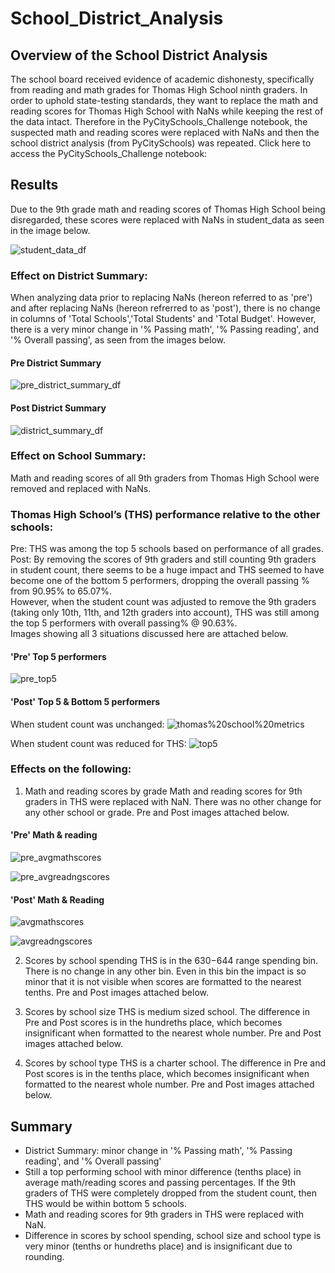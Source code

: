 # School_District_Analysis
## Overview of the School District Analysis

The school board received evidence of academic dishonesty, specifically from reading and math grades for Thomas High School ninth graders. In order to uphold state-testing standards, they want to replace the math and reading scores for Thomas High School with NaNs while keeping the rest of the data intact. Therefore in the PyCitySchools_Challenge notebook, the suspected math and reading scores were replaced with NaNs and then the school district analysis (from PyCitySchools) was repeated. Click here to access the PyCitySchools_Challenge notebook:


## Results

Due to the 9th grade math and reading scores of Thomas High School being disregarded, these scores were replaced with NaNs in student_data as seen in the image below.

![student_data_df](https://github.com/rmat112/School_District_Analysis/blob/main/Resources/student_data_df.png)


### Effect on District Summary:

When analyzing data prior to replacing NaNs (hereon referred to as 'pre') and after replacing NaNs (hereon refrerred to as 'post'), there is no change in columns of 'Total Schools','Total Students' and 'Total Budget'. However, there is a very minor change in '% Passing math', '% Passing reading', and '% Overall passing', as seen from the images below. 

#### Pre District Summary

![pre_district_summary_df](https://github.com/rmat112/School_District_Analysis/blob/main/Resources/pre_district_summary_df.png)

#### Post District Summary

![district_summary_df](https://github.com/rmat112/School_District_Analysis/blob/main/Resources/district_summary_df.png)


### Effect on School Summary:

Math and reading scores of all 9th graders from Thomas High School were removed and replaced with NaNs.

### Thomas High School’s (THS) performance relative to the other schools:

Pre: THS was among the top 5 schools based on performance of all grades. <br/>
Post: By removing the scores of 9th graders and still counting 9th graders in student count, there seems to be a huge impact and THS seemed to have become one of the bottom 5 performers, dropping the overall passing % from 90.95% to 65.07%. <br/>
However, when the student count was adjusted to remove the 9th graders (taking only 10th, 11th, and 12th graders into account), THS was still among the top 5 performers with overall passing% @ 90.63%. <br/>
Images showing all 3 situations discussed here are attached below. <br/>
#### 'Pre' Top 5 performers
![pre_top5](https://github.com/rmat112/School_District_Analysis/blob/main/Resources/pre_top5.png)

#### 'Post' Top 5 & Bottom 5 performers
When student count was unchanged:
![thomas%20school%20metrics](https://github.com/rmat112/School_District_Analysis/blob/main/Resources/thomas%20school%20metrics.png)

When student count was reduced for THS:
![top5](https://github.com/rmat112/School_District_Analysis/blob/main/Resources/top5.png)


### Effects on the following:
1. Math and reading scores by grade
Math and reading scores for 9th graders in THS were replaced with NaN. There was no other change for any other school or grade. Pre and Post images attached below. <br/>
#### 'Pre' Math & reading
![pre_avgmathscores](https://github.com/rmat112/School_District_Analysis/blob/main/Resources/pre_avgmathscores.png)

![pre_avgreadngscores](https://github.com/rmat112/School_District_Analysis/blob/main/Resources/pre_avgreadngscores.png)

#### 'Post' Math & Reading
![avgmathscores](https://github.com/rmat112/School_District_Analysis/blob/main/Resources/avgmathscores.png)

![avgreadngscores](https://github.com/rmat112/School_District_Analysis/blob/main/Resources/avgreadngscores.png)

2. Scores by school spending
THS is in the $630-$644 range spending bin. There is no change in any other bin. Even in this bin the impact is so minor that it is not visible when scores are formatted to the nearest tenths. Pre and Post images attached below.
    
3. Scores by school size
THS is medium sized school. The difference in Pre and Post scores is in the hundreths place, which becomes insignificant when formatted to the nearest whole number. Pre and Post images attached below.
    
4. Scores by school type
THS is a charter school. The difference in Pre and Post scores is in the tenths place, which becomes insignificant when formatted to the nearest whole number. Pre and Post images attached below.

## Summary
* District Summary: minor change in '% Passing math', '% Passing reading', and '% Overall passing'
* Still a top performing school with minor difference (tenths place) in average math/reading scores and passing percentages. If the 9th graders of THS were completely dropped from the student count, then THS would be within bottom 5 schools.
* Math and reading scores for 9th graders in THS were replaced with NaN.
* Difference in scores by school spending, school size and school type is very minor (tenths or hundreths place) and is insignificant due to rounding.
